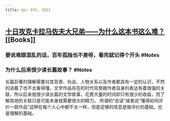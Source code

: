 ```yaml
---
title: Apr 8th, 2021
---
```


## [十日攻克卡拉马佐夫大兄弟——为什么这本书这么难？](https://www.douban.com/note/794368464/)  [[Books]]
### 要说难跟混乱的话，百年孤独也不差呀，看完就记得个开头 #Notes
### 为什么后来很少读长篇故事？ #Notes
长篇巨著的理解需要对其背景、社会、人物关系以及作者都具有一定的认识，不然的话看了也不太看得懂，文学作品存在的时代背景跟作者自身的表达有着很强的关联，所以后来我很少读长篇的文学故事，花费大量的时间却只有很少的收益，而了解其他的关联只是可能本身就需要很大的精力。
所谓的“会读”或者说“懂得如何评价一部作品”这种在每个人心中都不太一样，但是足够的信息是做评价的基础，也是理解的基础。
